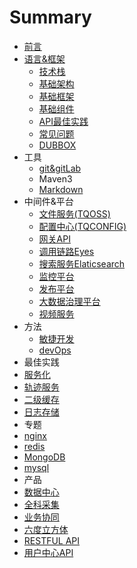 # Summary

* [前言](README.md)
* [语言&框架](framwork.md)
  * [技术栈](规范文档/ji-zhu-zhan.md)
  * [基础架构](规范文档/ji-chu-jia-gou.md)
  * [基础框架](规范文档/ji-chu-kuang-jia.md)
  * [基础组件](规范文档/ji-chu-zu-jian.md)
  * [API最佳实践](规范文档/api.md)
  * [常见问题](规范文档/chang-jian-wen-ti.md)
  * [DUBBOX](dubbox.md)
* 工具
  * [git&gitLab](规范文档/git.md)
  * Maven3
  * [Markdown](规范文档/markdown.md)
* 中间件&平台
  * [文件服务(TQOSS)](规范文档/tqoss.md)
  * [配置中心(TQCONFIG)](规范文档/tqconfig.md)
  * [网关API](规范文档/gateway.md)
  * [调用链路Eyes](规范文档/tqeyes.md)
  * [搜索服务Elaticsearch](规范文档/tqsearch.md)
  * [监控平台]()
  * [发布平台]()
  * [大数据治理平台](规范文档/data.md)
  * [视频服务]()
* 方法
  * [敏捷开发]()
  * [devOps]()
* 最佳实践
 * [服务化]()
 * [轨迹服务]()
 * [二级缓存]()
 * [日志存储]()
* 专题
 * [nginx]()
 * [redis]()
 * [MongoDB]()
 * [mysql]()
* 产品
 * [数据中心](规范文档/datacenter.md)
 * [全科采集]()
 * [业务协同]()
 * [六度立方体]()
* [RESTFUL API](规范文档/restful-api.md)
* [用户中心API](规范文档/usercenter.md)

